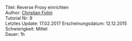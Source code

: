 Titel: Reverse Proxy einrichten  
Author: <a href="mailto:christian.folini@netnea.com">Christian Folini</a>  
Tutorial Nr: 9  
Letztes Update: 17.02.2017
Erscheinungsdatum: 12.12.2015  
Schwierigkeit: Mittel  
Dauer: 1h  
